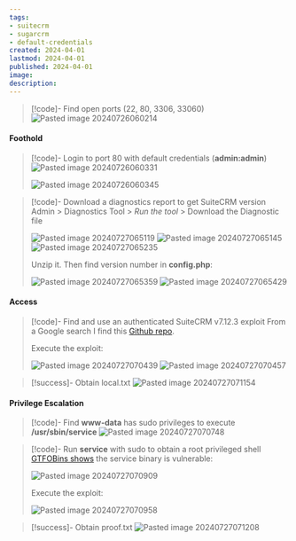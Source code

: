 ```yaml
---
tags:
- suitecrm
- sugarcrm
- default-credentials
created: 2024-04-01
lastmod: 2024-04-01
published: 2024-04-01
image:
description: 
---
```


>[!code]- Find open ports (22, 80, 3306, 33060)
>![Pasted image 20240726060214](Pasted%20image%2020240726060214.png)
#### Foothold

>[!code]- Login to port 80 with default credentials (**admin:admin**)
>![Pasted image 20240726060331](Pasted%20image%2020240726060331.png)
>
>![Pasted image 20240726060345](Pasted%20image%2020240726060345.png)

>[!code]- Download a diagnostics report to get SuiteCRM version
>Admin > Diagnostics Tool > *Run the tool* > Download the Diagnostic file
>
>![Pasted image 20240727065119](Pasted%20image%2020240727065119.png)
>![Pasted image 20240727065145](Pasted%20image%2020240727065145.png)
>![Pasted image 20240727065235](Pasted%20image%2020240727065235.png)
>
>Unzip it. Then find version number in **config.php**:
>
>![Pasted image 20240727065359](Pasted%20image%2020240727065359.png)
>![Pasted image 20240727065429](Pasted%20image%2020240727065429.png)
#### Access

>[!code]- Find and use an authenticated SuiteCRM v7.12.3 exploit
>From a Google search I find this [Github repo](https://github.com/manuelz120/CVE-2022-23940).
>
>Execute the exploit:
>
>![Pasted image 20240727070439](Pasted%20image%2020240727070439.png)
>![Pasted image 20240727070457](Pasted%20image%2020240727070457.png)

>[!success]- Obtain local.txt
>![Pasted image 20240727071154](Pasted%20image%2020240727071154.png)
#### Privilege Escalation

>[!code]- Find **www-data** has sudo privileges to execute **/usr/sbin/service**
>![Pasted image 20240727070748](Pasted%20image%2020240727070748.png)

>[!code]- Run **service** with sudo to obtain a root privileged shell
>[GTFOBins shows](https://gtfobins.github.io/gtfobins/service/) the service binary is vulnerable:
>
>![Pasted image 20240727070909](Pasted%20image%2020240727070909.png)
>
>Execute the exploit:
>
>![Pasted image 20240727070958](Pasted%20image%2020240727070958.png)

>[!success]- Obtain proof.txt
>![Pasted image 20240727071208](Pasted%20image%2020240727071208.png)
